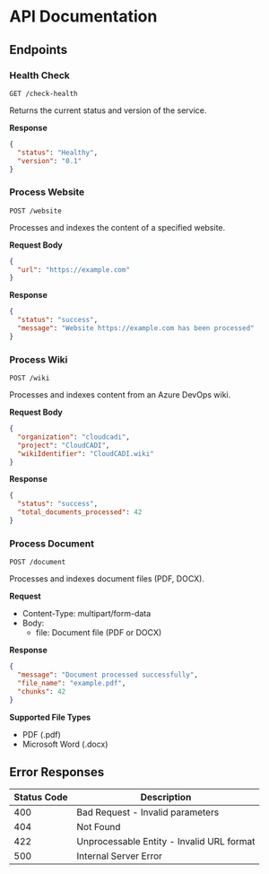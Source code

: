 # API Documentation

## Endpoints

### Health Check

```http
GET /check-health
```

Returns the current status and version of the service.

**Response**

```json
{
  "status": "Healthy",
  "version": "0.1"
}
```

### Process Website

```http
POST /website
```

Processes and indexes the content of a specified website.

**Request Body**

```json
{
  "url": "https://example.com"
}
```

**Response**

```json
{
  "status": "success",
  "message": "Website https://example.com has been processed"
}
```

### Process Wiki

```http
POST /wiki
```

Processes and indexes content from an Azure DevOps wiki.

**Request Body**

```json
{
  "organization": "cloudcadi",
  "project": "CloudCADI",
  "wikiIdentifier": "CloudCADI.wiki"
}
```

**Response**

```json
{
  "status": "success",
  "total_documents_processed": 42
}
```

### Process Document

```http
POST /document
```

Processes and indexes document files (PDF, DOCX).

**Request**

- Content-Type: multipart/form-data
- Body:
  - file: Document file (PDF or DOCX)

**Response**

```json
{
  "message": "Document processed successfully",
  "file_name": "example.pdf",
  "chunks": 42
}
```

**Supported File Types**

- PDF (.pdf)
- Microsoft Word (.docx)

## Error Responses

| Status Code | Description                               |
| ----------- | ----------------------------------------- |
| 400         | Bad Request - Invalid parameters          |
| 404         | Not Found                                 |
| 422         | Unprocessable Entity - Invalid URL format |
| 500         | Internal Server Error                     |
